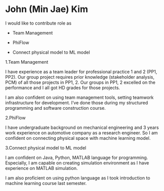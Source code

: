 # John (Min Jae) Kim

I would like to contribute role as

- Team Management

- PhiFlow

- Connect physical model to ML model

1.Team Management

I have experience as a team leader for professional practice 1 and 2 (PP1, PP2). Our group project requires prior knowledge (stakeholder analysis, PCM) of all those projects in PP1, 2. Our groups in PP1, 2 excelled on the performance and I all got HD grades for those projects.

I am also confident on using team management tools, setting teamwork infrastructure for development. I’ve done those during my structured programming and software construction course.

2.PhiFlow

I have undergraduate background on mechanical engineering and 3 years work experience on automotive company as a research engineer. So I am confident on connecting physical space with machine learning model.

3.Connect physical model to ML model

I am confident on Java, Python, MATLAB language for programming. Especially, I am capable on creating simulation environment as I have experience on MATLAB simulation.

I am also proficient on using python language as I took introduction to machine learning course last semester.
